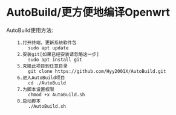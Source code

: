 # AutoBuild/更方便地编译Openwrt

AutoBuild使用方法: 

		1.打开终端，更新系统软件包
			sudo apt update
		2.安装git[如果已经安装请忽略这一步]
			sudo apt install git
		5.克隆此项目到任意目录
			git clone https://github.com/Hyy2001X/AutoBuild.git
		6.进入AutoBuild项目
			cd ./AutoBuild
		7.为脚本设置权限
			chmod +x AutoBuild.sh
		8.启动脚本
			./AutoBuild.sh
